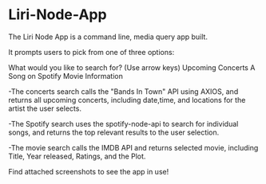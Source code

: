 # Liri-Node-App

The Liri Node App is a command line, media query app built.

It prompts users to pick from one of three options:

What would you like to search for? (Use arrow keys)
 Upcoming Concerts
  A Song on Spotify
  Movie Information
  
  -The concerts search calls the "Bands In Town" API using AXIOS, and returns all upcoming concerts, including date,time, and locations for the artist the user selects.
  
  -The Spotify search uses the spotify-node-api to search for individual songs, and returns the top relevant results to the user selection.
  
  -The movie search calls the IMDB API and returns selected movie, including Title, Year released, Ratings, and the Plot.
  
  Find attached screenshots to see the app in use!
  
  
